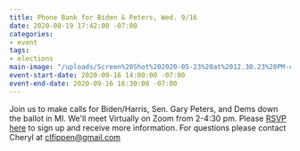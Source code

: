 ```yaml
---
title: Phone Bank for Biden & Peters, Wed. 9/16
date: 2020-08-19 17:42:00 -07:00
categories:
- event
tags:
- elections
main-image: "/uploads/Screen%20Shot%202020-05-23%20at%2012.30.23%20PM-c4f6be.png"
event-start-date: 2020-09-16 14:00:00 -07:00
event-end-date: 2020-09-16 16:30:00 -07:00
---
```


Join us to make calls for Biden/Harris, Sen. Gary Peters, and Dems down the ballot in MI.  We'll meet Virtually on Zoom from 2-4:30 pm.  Please [RSVP here](https://docs.google.com/forms/d/e/1FAIpQLSfLEhQiI3OSpSBvRbEfqskpqFiTXpnQJmqCNRpTbRq0yRV8cQ/viewform) to sign up and receive more information.  For questions please contact Cheryl at clfippen@gmail.com